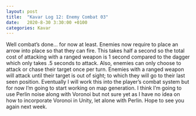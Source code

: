 ```yaml
---
layout: post
title:  "Kavar Log 12: Enemy Combat 03"
date:   2020-8-30 3:30:00 +0100
categories: Kavar
---
```


Well combat’s done… for now at least. Enemies now require to place an arrow into place so that they can fire. This takes half a second so the total cost of attacking with a ranged weapon is 1 second compared to the dagger which only takes .5 seconds to attack. Also, enemies can only choose to attack or chase their target once per turn. Enemies with a ranged weapon will attack until their target is out of sight; to which they will go to their last seen position. Eventually I will work this into the player’s combat system but for now I’m going to start working on map generation.  I think I’m going to use Perlin noise along with Voronoi but not sure yet as I have no idea on how to incorporate Voronoi in Unity, let alone with Perlin. 
Hope to see you again next week.
